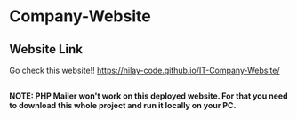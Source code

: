 # Company-Website



## Website Link

Go check this website!!
https://nilay-code.github.io/IT-Company-Website/


##

__NOTE: PHP Mailer won't work on this deployed website. For that you need to download this whole project and run it locally on your PC.__

